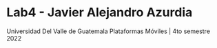 # Lab4 - Javier Alejandro Azurdia

Universidad Del Valle de Guatemala
Plataformas Móviles | 4to semestre 2022
